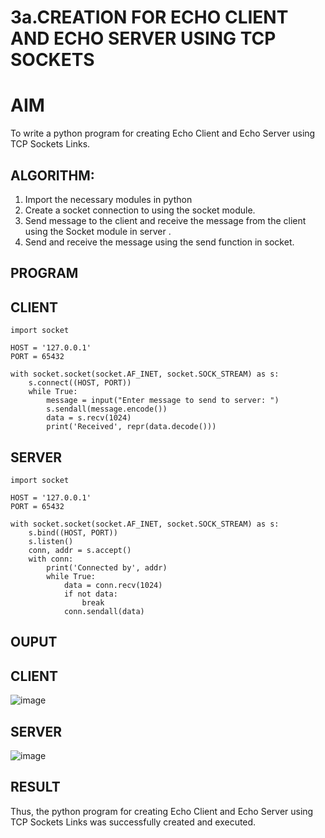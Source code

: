 # 3a.CREATION FOR ECHO CLIENT AND ECHO SERVER USING TCP SOCKETS
# AIM
To write a python program for creating Echo Client and Echo Server using TCP
Sockets Links.
## ALGORITHM:
1. Import the necessary modules in python
2. Create a socket connection to using the socket module.
3. Send message to the client and receive the message from the client using the Socket module in
 server .
4. Send and receive the message using the send function in socket.
## PROGRAM
## CLIENT
```
import socket

HOST = '127.0.0.1'  
PORT = 65432        

with socket.socket(socket.AF_INET, socket.SOCK_STREAM) as s:
    s.connect((HOST, PORT))
    while True:
        message = input("Enter message to send to server: ")
        s.sendall(message.encode())
        data = s.recv(1024)
        print('Received', repr(data.decode()))
```
## SERVER
```
import socket

HOST = '127.0.0.1'  
PORT = 65432       

with socket.socket(socket.AF_INET, socket.SOCK_STREAM) as s:
    s.bind((HOST, PORT))
    s.listen()
    conn, addr = s.accept()
    with conn:
        print('Connected by', addr)
        while True:
            data = conn.recv(1024)
            if not data:
                break
            conn.sendall(data)
```
## OUPUT
## CLIENT
 ![image](https://github.com/mukitha24/3a.Sockets_Creation_for_Echo_Client_and_Echo_Server/assets/154068225/a7c83b6d-506f-4c0b-9881-6993748891d2)
## SERVER
![image](https://github.com/mukitha24/3a.Sockets_Creation_for_Echo_Client_and_Echo_Server/assets/154068225/b7222c89-12f6-441d-a093-fa5b3ab06dc4)

## RESULT
Thus, the python program for creating Echo Client and Echo Server using TCP Sockets Links 
was successfully created and executed.
